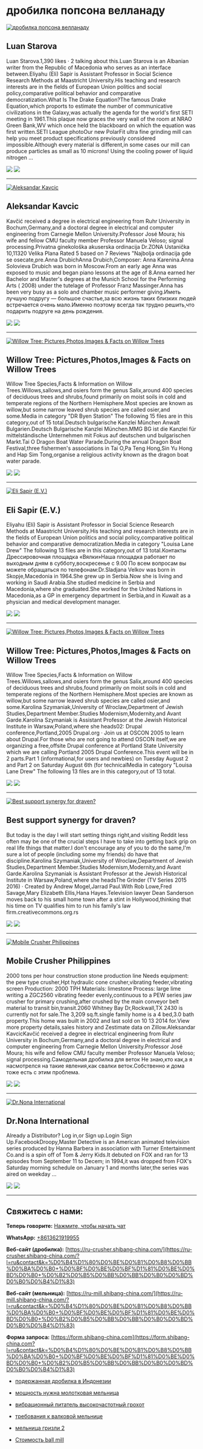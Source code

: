 # дробилка попсона велланаду

<a href="https://swt.shibang-china.com/?l=ru&img&k=%D0%B4%D1%80%D0%BE%D0%B1%D0%B8%D0%BB%D0%BA%D0%B0+%D0%BF%D0%BE%D0%BF%D1%81%D0%BE%D0%BD%D0%B0+%D0%B2%D0%B5%D0%BB%D0%BB%D0%B0%D0%BD%D0%B0%D0%B4%D1%83" target="_blank">![дробилка попсона велланаду](http://static.shibang-china.com/all-800x300/346.jpg)</a>

## Luan Starova
Luan Starova.1,390 likes &#183; 2 talking about this.Luan Starova is an Albanian writer from the Republic of Macedonia who serves as an interface between.Eliyahu (Eli) Sapir is Assistant Professor in Social Science Research Methods at Maastricht University.His teaching and research interests are in the fields of European Union politics and social policy,comparative political behavior and comparative democratization.What Is The Drake Equation?The famous Drake Equation,which proports to estimate the number of communicative civilizations in the Galaxy,was actually the agenda for the world's first SETI meeting in 1961.This plaque now graces the very wall of the room at NRAO Green Bank,WV which once held the blackboard on which the equation was first written.SETI League photoOur new PolarFit ultra fine grinding mill can help you meet product specifications previously considered impossible.Although every material is different,in some cases our mill can produce particles as small as 10 microns! Using the cooling power of liquid nitrogen …


<a href="https://whatsapp.shibangsoft.com/WhatsApp.php" target="_blank" title="WhatsApp">![](http://static.shibang-china.com/icon/whatsapp.png)</a> <a href="https://swt.shibang-china.com/?l=ru&icon&k=%D0%B4%D1%80%D0%BE%D0%B1%D0%B8%D0%BB%D0%BA%D0%B0+%D0%BF%D0%BE%D0%BF%D1%81%D0%BE%D0%BD%D0%B0+%D0%B2%D0%B5%D0%BB%D0%BB%D0%B0%D0%BD%D0%B0%D0%B4%D1%83" target="_blank">![](http://static.shibang-china.com/icon/chat-ru.png)</a>

---

<a href="https://swt.shibang-china.com/?l=ru&img&k=%D0%B4%D1%80%D0%BE%D0%B1%D0%B8%D0%BB%D0%BA%D0%B0+%D0%BF%D0%BE%D0%BF%D1%81%D0%BE%D0%BD%D0%B0+%D0%B2%D0%B5%D0%BB%D0%BB%D0%B0%D0%BD%D0%B0%D0%B4%D1%83" target="_blank">![Aleksandar Kavcic](http://static.shibang-china.com/all-800x300/1294.jpg)</a>

## Aleksandar Kavcic
Kavčić received a degree in electrical engineering from Ruhr University in Bochum,Germany,and a doctoral degree in electrical and computer engineering from Carnegie Mellon University.Professor Jos&#233; Moura; his wife and fellow CMU faculty member Professor Manuela Veloso; signal processing.Privatna ginekološka akuserska ordinacija Dr.ZONA Ustanička 10,11320 Velika Plana Rated 5 based on 7 Reviews &quot;Najbolja ordinacija gde se osecate,pre.Anna DrubichAnna Drubich,Composer: Anna Karenina.Anna Solovieva Drubich was born in Moscow.From an early age Anna was exposed to music and began piano lessons at the age of 8.Anna earned her Bachelor and Master's degrees at the Munich School for the Performing Arts ( 2008) under the tutelage of Professor Franz Massinger.Anna has been very busy as a solo and chamber music performer giving.Иметь лучшую подругу — большое счастье,за всю жизнь таких близких людей встречается очень мало.Именно поэтому всегда так трудно решить,что подарить подруге на день рождения.


<a href="https://whatsapp.shibangsoft.com/WhatsApp.php" target="_blank" title="WhatsApp">![](http://static.shibang-china.com/icon/whatsapp.png)</a> <a href="https://swt.shibang-china.com/?l=ru&icon&k=%D0%B4%D1%80%D0%BE%D0%B1%D0%B8%D0%BB%D0%BA%D0%B0+%D0%BF%D0%BE%D0%BF%D1%81%D0%BE%D0%BD%D0%B0+%D0%B2%D0%B5%D0%BB%D0%BB%D0%B0%D0%BD%D0%B0%D0%B4%D1%83" target="_blank">![](http://static.shibang-china.com/icon/chat-ru.png)</a>

---

<a href="https://swt.shibang-china.com/?l=ru&img&k=%D0%B4%D1%80%D0%BE%D0%B1%D0%B8%D0%BB%D0%BA%D0%B0+%D0%BF%D0%BE%D0%BF%D1%81%D0%BE%D0%BD%D0%B0+%D0%B2%D0%B5%D0%BB%D0%BB%D0%B0%D0%BD%D0%B0%D0%B4%D1%83" target="_blank">![Willow Tree: Pictures,Photos,Images &amp; Facts on Willow Trees](http://static.shibang-china.com/all-800x300/1333.jpg)</a>

## Willow Tree: Pictures,Photos,Images &amp; Facts on Willow Trees
Willow Tree Species,Facts &amp; Information on Willow Trees.Willows,sallows,and osiers form the genus Salix,around 400 species of deciduous trees and shrubs,found primarily on moist soils in cold and temperate regions of the Northern Hemisphere.Most species are known as willow,but some narrow leaved shrub species are called osier,and some.Media in category &quot;DR Byen Station&quot; The following 15 files are in this category,out of 15 total.Deutsch bulgarische Kanzlei M&#252;nchen Anwalt Bulgarien.Deutsch Bulgarische Kanzlei M&#252;nchen.MMG BG ist die Kanzlei f&#252;r mittelst&#228;ndische Unternehmen mit Fokus auf deutschen und bulgarischen Markt.Tai O Dragon Boat Water Parade.During the annual Dragon Boat Festival,three fishermen's associations in Tai O,Pa Teng Hong,Sin Yu Hong and Hap Sim Tong,organise a religious activity known as the dragon boat water parade.


<a href="https://whatsapp.shibangsoft.com/WhatsApp.php" target="_blank" title="WhatsApp">![](http://static.shibang-china.com/icon/whatsapp.png)</a> <a href="https://swt.shibang-china.com/?l=ru&icon&k=%D0%B4%D1%80%D0%BE%D0%B1%D0%B8%D0%BB%D0%BA%D0%B0+%D0%BF%D0%BE%D0%BF%D1%81%D0%BE%D0%BD%D0%B0+%D0%B2%D0%B5%D0%BB%D0%BB%D0%B0%D0%BD%D0%B0%D0%B4%D1%83" target="_blank">![](http://static.shibang-china.com/icon/chat-ru.png)</a>

---

<a href="https://swt.shibang-china.com/?l=ru&img&k=%D0%B4%D1%80%D0%BE%D0%B1%D0%B8%D0%BB%D0%BA%D0%B0+%D0%BF%D0%BE%D0%BF%D1%81%D0%BE%D0%BD%D0%B0+%D0%B2%D0%B5%D0%BB%D0%BB%D0%B0%D0%BD%D0%B0%D0%B4%D1%83" target="_blank">![Eli Sapir (E.V.)](http://static.shibang-china.com/all-800x300/595.jpg)</a>

## Eli Sapir (E.V.)
Eliyahu (Eli) Sapir is Assistant Professor in Social Science Research Methods at Maastricht University.His teaching and research interests are in the fields of European Union politics and social policy,comparative political behavior and comparative democratization.Media in category &quot;Louisa Lane Drew&quot; The following 13 files are in this category,out of 13 total.Контакты Дрессировочная площадка &#171;Вялки&#187;Наша площадка работает по выходным дням в субботу,воскресенье с 9.00 По всем вопросам вы можете обращаться по телефонам:Dr.Sladjana Velkov was born in Skopje,Macedonia in 1964.She grew up in Serbia.Now she is living and working in Saudi Arabia.She studied medicine in Serbia and Macedonia,where she graduated.She worked for the United Nations in Macedonia,as a GP in emergency department in Serbia,and in Kuwait as a physician and medical development manager.


<a href="https://whatsapp.shibangsoft.com/WhatsApp.php" target="_blank" title="WhatsApp">![](http://static.shibang-china.com/icon/whatsapp.png)</a> <a href="https://swt.shibang-china.com/?l=ru&icon&k=%D0%B4%D1%80%D0%BE%D0%B1%D0%B8%D0%BB%D0%BA%D0%B0+%D0%BF%D0%BE%D0%BF%D1%81%D0%BE%D0%BD%D0%B0+%D0%B2%D0%B5%D0%BB%D0%BB%D0%B0%D0%BD%D0%B0%D0%B4%D1%83" target="_blank">![](http://static.shibang-china.com/icon/chat-ru.png)</a>

---

<a href="https://swt.shibang-china.com/?l=ru&img&k=%D0%B4%D1%80%D0%BE%D0%B1%D0%B8%D0%BB%D0%BA%D0%B0+%D0%BF%D0%BE%D0%BF%D1%81%D0%BE%D0%BD%D0%B0+%D0%B2%D0%B5%D0%BB%D0%BB%D0%B0%D0%BD%D0%B0%D0%B4%D1%83" target="_blank">![Willow Tree: Pictures,Photos,Images &amp; Facts on Willow Trees](http://static.shibang-china.com/all-800x300/1431.jpg)</a>

## Willow Tree: Pictures,Photos,Images &amp; Facts on Willow Trees
Willow Tree Species,Facts &amp; Information on Willow Trees.Willows,sallows,and osiers form the genus Salix,around 400 species of deciduous trees and shrubs,found primarily on moist soils in cold and temperate regions of the Northern Hemisphere.Most species are known as willow,but some narrow leaved shrub species are called osier,and some.Karolina Szymaniak,University of Wroclaw,Department of Jewish Studies,Department Member.Studies Modernism,Modernity,and Avant Garde.Karolina Szymaniak is Assistant Professor at the Jewish Historical Institute in Warsaw,Poland,where she heads02: Drupal conference,Portland,2005 Drupal.org&nbsp;&#0183;&#32;Join us at OSCON 2005 to learn about Drupal.For those who are not going to attend OSCON itself,we are organizing a free,offsite Drupal conference at Portland State University which we are calling Portland 2005 Drupal Conference.This event will be in 2 parts.Part 1 (informational,for users and newbies) on Tuesday August 2 and Part 2 on Saturday August 6th (for technicalMedia in category &quot;Louisa Lane Drew&quot; The following 13 files are in this category,out of 13 total.


<a href="https://whatsapp.shibangsoft.com/WhatsApp.php" target="_blank" title="WhatsApp">![](http://static.shibang-china.com/icon/whatsapp.png)</a> <a href="https://swt.shibang-china.com/?l=ru&icon&k=%D0%B4%D1%80%D0%BE%D0%B1%D0%B8%D0%BB%D0%BA%D0%B0+%D0%BF%D0%BE%D0%BF%D1%81%D0%BE%D0%BD%D0%B0+%D0%B2%D0%B5%D0%BB%D0%BB%D0%B0%D0%BD%D0%B0%D0%B4%D1%83" target="_blank">![](http://static.shibang-china.com/icon/chat-ru.png)</a>

---

<a href="https://swt.shibang-china.com/?l=ru&img&k=%D0%B4%D1%80%D0%BE%D0%B1%D0%B8%D0%BB%D0%BA%D0%B0+%D0%BF%D0%BE%D0%BF%D1%81%D0%BE%D0%BD%D0%B0+%D0%B2%D0%B5%D0%BB%D0%BB%D0%B0%D0%BD%D0%B0%D0%B4%D1%83" target="_blank">![Best support synergy for draven?](http://static.shibang-china.com/all-800x300/739.jpg)</a>

## Best support synergy for draven?
But today is the day I will start setting things right,and visiting Reddit less often may be one of the crucial steps I have to take into getting back grip on real life things that matter.I don't encourage any of you to do the same,I'm sure a lot of people (including some my friends) do have that discipline.Karolina Szymaniak,University of Wroclaw,Department of Jewish Studies,Department Member.Studies Modernism,Modernity,and Avant Garde.Karolina Szymaniak is Assistant Professor at the Jewish Historical Institute in Warsaw,Poland,where she headsThe Grinder (TV Series 2015 2016)&nbsp;&#0183;&#32;Created by Andrew Mogel,Jarrad Paul.With Rob Lowe,Fred Savage,Mary Elizabeth Ellis,Hana Hayes.Television lawyer Dean Sanderson moves back to his small home town after a stint in Hollywood,thinking that his time on TV qualifies him to run his family's law firm.creativecommons.org.rs


<a href="https://whatsapp.shibangsoft.com/WhatsApp.php" target="_blank" title="WhatsApp">![](http://static.shibang-china.com/icon/whatsapp.png)</a> <a href="https://swt.shibang-china.com/?l=ru&icon&k=%D0%B4%D1%80%D0%BE%D0%B1%D0%B8%D0%BB%D0%BA%D0%B0+%D0%BF%D0%BE%D0%BF%D1%81%D0%BE%D0%BD%D0%B0+%D0%B2%D0%B5%D0%BB%D0%BB%D0%B0%D0%BD%D0%B0%D0%B4%D1%83" target="_blank">![](http://static.shibang-china.com/icon/chat-ru.png)</a>

---

<a href="https://swt.shibang-china.com/?l=ru&img&k=%D0%B4%D1%80%D0%BE%D0%B1%D0%B8%D0%BB%D0%BA%D0%B0+%D0%BF%D0%BE%D0%BF%D1%81%D0%BE%D0%BD%D0%B0+%D0%B2%D0%B5%D0%BB%D0%BB%D0%B0%D0%BD%D0%B0%D0%B4%D1%83" target="_blank">![Mobile Crusher Philippines](http://static.shibang-china.com/all-800x300/668.jpg)</a>

## Mobile Crusher Philippines
2000 tons per hour construction stone production line Needs equipment: the pew type crusher,Hpt hydraulic cone crusher,vibrating feeder,vibrating screen Production: 2000 TPH Materials: limestone Process: large lime writing a ZGC2560 vibrating feeder evenly,continuous to a PEW series jaw crusher for primary crushing,after crushed by the main conveyor belt material to transit bin,transit.2060 Whitney Bay Dr,Rockwall,TX 2430 is currently not for sale.The 3,209 sq.ft.single family home is a 4 bed,3.0 bath property.This home was built in 2002 and last sold on 10 13 2014 for.View more property details,sales history and Zestimate data on Zillow.Aleksandar KavcicKavčić received a degree in electrical engineering from Ruhr University in Bochum,Germany,and a doctoral degree in electrical and computer engineering from Carnegie Mellon University.Professor Jos&#233; Moura; his wife and fellow CMU faculty member Professor Manuela Veloso; signal processing.Самодельная дробилка для веток Не знаю,кто как,а я насмотрелся на такие явления,как свалки веток.Собственно и дома тоже есть с этим проблема.


<a href="https://whatsapp.shibangsoft.com/WhatsApp.php" target="_blank" title="WhatsApp">![](http://static.shibang-china.com/icon/whatsapp.png)</a> <a href="https://swt.shibang-china.com/?l=ru&icon&k=%D0%B4%D1%80%D0%BE%D0%B1%D0%B8%D0%BB%D0%BA%D0%B0+%D0%BF%D0%BE%D0%BF%D1%81%D0%BE%D0%BD%D0%B0+%D0%B2%D0%B5%D0%BB%D0%BB%D0%B0%D0%BD%D0%B0%D0%B4%D1%83" target="_blank">![](http://static.shibang-china.com/icon/chat-ru.png)</a>

---

<a href="https://swt.shibang-china.com/?l=ru&img&k=%D0%B4%D1%80%D0%BE%D0%B1%D0%B8%D0%BB%D0%BA%D0%B0+%D0%BF%D0%BE%D0%BF%D1%81%D0%BE%D0%BD%D0%B0+%D0%B2%D0%B5%D0%BB%D0%BB%D0%B0%D0%BD%D0%B0%D0%B4%D1%83" target="_blank">![Dr.Nona International](http://static.shibang-china.com/all-800x300/95.jpg)</a>

## Dr.Nona International
Already a Distributor? Log in,or Sign up.Login Sign Up.FacebookDroopy,Master Detective is an American animated television series produced by Hanna Barbera in association with Turner Entertainment Co.and is a spin off of Tom &amp; Jerry Kids.It debuted on FOX and ran for 13 episodes from September 11 to Decem; in 1994,it was dropped from FOX's Saturday morning schedule on January 1 and months later,the series was aired on weekday …

<a href="https://whatsapp.shibangsoft.com/WhatsApp.php" target="_blank" title="WhatsApp">![](http://static.shibang-china.com/icon/whatsapp.png)</a> <a href="https://swt.shibang-china.com/?l=ru&icon&k=%D0%B4%D1%80%D0%BE%D0%B1%D0%B8%D0%BB%D0%BA%D0%B0+%D0%BF%D0%BE%D0%BF%D1%81%D0%BE%D0%BD%D0%B0+%D0%B2%D0%B5%D0%BB%D0%BB%D0%B0%D0%BD%D0%B0%D0%B4%D1%83" target="_blank">![](http://static.shibang-china.com/icon/chat-ru.png)</a>

---
## Свяжитесь с нами:

**Теперь говорите:** [Нажмите, чтобы начать чат](https://swt.shibang-china.com?l=ru&contact&k=%D0%B4%D1%80%D0%BE%D0%B1%D0%B8%D0%BB%D0%BA%D0%B0+%D0%BF%D0%BE%D0%BF%D1%81%D0%BE%D0%BD%D0%B0+%D0%B2%D0%B5%D0%BB%D0%BB%D0%B0%D0%BD%D0%B0%D0%B4%D1%83)

**WhatsApp:**  [+8613621919955](https://whatsapp.shibangsoft.com/WhatsApp.php)

**Веб-сайт (дробилка):** [https://ru-crusher.shibang-china.com/](https://ru-crusher.shibang-china.com/?l=ru&contact&k=%D0%B4%D1%80%D0%BE%D0%B1%D0%B8%D0%BB%D0%BA%D0%B0+%D0%BF%D0%BE%D0%BF%D1%81%D0%BE%D0%BD%D0%B0+%D0%B2%D0%B5%D0%BB%D0%BB%D0%B0%D0%BD%D0%B0%D0%B4%D1%83)

**Веб-сайт (мельница):** [https://ru-mill.shibang-china.com/](https://ru-mill.shibang-china.com/?l=ru&contact&k=%D0%B4%D1%80%D0%BE%D0%B1%D0%B8%D0%BB%D0%BA%D0%B0+%D0%BF%D0%BE%D0%BF%D1%81%D0%BE%D0%BD%D0%B0+%D0%B2%D0%B5%D0%BB%D0%BB%D0%B0%D0%BD%D0%B0%D0%B4%D1%83)

**Форма запроса:** [https://form.shibang-china.com](https://form.shibang-china.com?l=ru&contact&k=%D0%B4%D1%80%D0%BE%D0%B1%D0%B8%D0%BB%D0%BA%D0%B0+%D0%BF%D0%BE%D0%BF%D1%81%D0%BE%D0%BD%D0%B0+%D0%B2%D0%B5%D0%BB%D0%BB%D0%B0%D0%BD%D0%B0%D0%B4%D1%83)

* [подержанная дробилка в Индонезии](../134/%D0%BF%D0%BE%D0%B4%D0%B5%D1%80%D0%B6%D0%B0%D0%BD%D0%BD%D0%B0%D1%8F%20%D0%B4%D1%80%D0%BE%D0%B1%D0%B8%D0%BB%D0%BA%D0%B0%20%D0%B2%20%D0%98%D0%BD%D0%B4%D0%BE%D0%BD%D0%B5%D0%B7%D0%B8%D0%B8.md)

* [мощность нужна молотковая мельница](../133/%D0%BC%D0%BE%D1%89%D0%BD%D0%BE%D1%81%D1%82%D1%8C%20%D0%BD%D1%83%D0%B6%D0%BD%D0%B0%20%D0%BC%D0%BE%D0%BB%D0%BE%D1%82%D0%BA%D0%BE%D0%B2%D0%B0%D1%8F%20%D0%BC%D0%B5%D0%BB%D1%8C%D0%BD%D0%B8%D1%86%D0%B0.md)

* [вибрационный питатель высокочастотный грохот](../132/%D0%B2%D0%B8%D0%B1%D1%80%D0%B0%D1%86%D0%B8%D0%BE%D0%BD%D0%BD%D1%8B%D0%B9%20%D0%BF%D0%B8%D1%82%D0%B0%D1%82%D0%B5%D0%BB%D1%8C%20%D0%B2%D1%8B%D1%81%D0%BE%D0%BA%D0%BE%D1%87%D0%B0%D1%81%D1%82%D0%BE%D1%82%D0%BD%D1%8B%D0%B9%20%D0%B3%D1%80%D0%BE%D1%85%D0%BE%D1%82.md)

* [требования к валковой мельнице](../134/%D1%82%D1%80%D0%B5%D0%B1%D0%BE%D0%B2%D0%B0%D0%BD%D0%B8%D1%8F%20%D0%BA%20%D0%B2%D0%B0%D0%BB%D0%BA%D0%BE%D0%B2%D0%BE%D0%B9%20%D0%BC%D0%B5%D0%BB%D1%8C%D0%BD%D0%B8%D1%86%D0%B5.md)

* [мельница гризли 2](../134/%D0%BC%D0%B5%D0%BB%D1%8C%D0%BD%D0%B8%D1%86%D0%B0%20%D0%B3%D1%80%D0%B8%D0%B7%D0%BB%D0%B8%202.md)

* [Стоимость ball mill](../135/%D0%A1%D1%82%D0%BE%D0%B8%D0%BC%D0%BE%D1%81%D1%82%D1%8C%20ball%20mill.md)